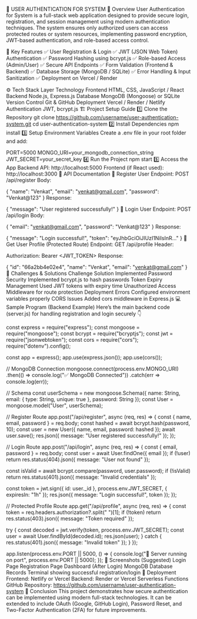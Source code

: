🔐 USER AUTHENTICATION FOR SYSTEM
📖 Overview
User Authentication for System is a full-stack web application designed to provide secure login, registration, and session management using modern authentication techniques. The system ensures only authorized users can access protected routes or system resources, implementing password encryption, JWT-based authentication, and role-based access control.

🧠 Key Features
✅ User Registration & Login ✅ JWT (JSON Web Token) Authentication ✅ Password Hashing using bcrypt.js ✅ Role-based Access (Admin/User) ✅ Secure API Endpoints ✅ Form Validation (Frontend & Backend) ✅ Database Storage (MongoDB / SQLite) ✅ Error Handling & Input Sanitization ✅ Deployment on Vercel / Render

⚙️ Tech Stack
Layer	Technology
Frontend	HTML, CSS, JavaScript / React
Backend	Node.js, Express.js
Database	MongoDB (Mongoose) or SQLite
Version Control	Git & GitHub
Deployment	Vercel / Render / Netlify
Authentication	JWT, bcrypt.js
🏗️ Project Setup Guide
1️⃣ Clone the Repository
git clone https://github.com/username/user-authentication-system.git
cd user-authentication-system
2️⃣ Install Dependencies
npm install
3️⃣ Setup Environment Variables
Create a .env file in your root folder and add:

PORT=5000
MONGO_URI=your_mongodb_connection_string
JWT_SECRET=your_secret_key
4️⃣ Run the Project
npm start
5️⃣ Access the App
Backend API: http://localhost:5000
Frontend (if React used): http://localhost:3000
🧩 API Documentation
🔸 Register User
Endpoint: POST /api/register Body:

{
  "name": "Venkat",
  "email": "venkat@gmail.com",
  "password": "Venkat@123"
}
Response:

{
  "message": "User registered successfully!"
}
🔸 Login User
Endpoint: POST /api/login Body:

{
  "email": "venkat@gmail.com",
  "password": "Venkat@123"
}
Response:

{
  "message": "Login successful!",
  "token": "eyJhbGciOiJIUzI1NiIsInR..."
}
🔸 Get User Profile (Protected Route)
Endpoint: GET /api/profile Header:

Authorization: Bearer <JWT_TOKEN>
Response:

{
  "id": "66a2bb4e02e4",
  "name": "Venkat",
  "email": "venkat@gmail.com"
}
🧠 Challenges & Solutions
Challenge	Solution Implemented
Password Security	Implemented bcrypt.js to hash passwords
Token Expiry Management	Used JWT tokens with expiry time
Unauthorized Access	Middleware for route protection
Deployment Errors	Configured environment variables properly
CORS Issues	Added cors middleware in Express.js
💻 Sample Program (Backend Example)
Here’s the main backend code (server.js) for handling registration and login securely 👇

const express = require("express");
const mongoose = require("mongoose");
const bcrypt = require("bcryptjs");
const jwt = require("jsonwebtoken");
const cors = require("cors");
require("dotenv").config();

const app = express();
app.use(express.json());
app.use(cors());

// MongoDB Connection
mongoose.connect(process.env.MONGO_URI)
  .then(() => console.log("✅ MongoDB Connected"))
  .catch(err => console.log(err));

// Schema
const userSchema = new mongoose.Schema({
  name: String,
  email: { type: String, unique: true },
  password: String
});
const User = mongoose.model("User", userSchema);

// Register Route
app.post("/api/register", async (req, res) => {
  const { name, email, password } = req.body;
  const hashed = await bcrypt.hash(password, 10);
  const user = new User({ name, email, password: hashed });
  await user.save();
  res.json({ message: "User registered successfully!" });
});

// Login Route
app.post("/api/login", async (req, res) => {
  const { email, password } = req.body;
  const user = await User.findOne({ email });
  if (!user) return res.status(404).json({ message: "User not found" });
  
  const isValid = await bcrypt.compare(password, user.password);
  if (!isValid) return res.status(401).json({ message: "Invalid credentials" });
  
  const token = jwt.sign({ id: user._id }, process.env.JWT_SECRET, { expiresIn: "1h" });
  res.json({ message: "Login successful!", token });
});

// Protected Profile Route
app.get("/api/profile", async (req, res) => {
  const token = req.headers.authorization?.split(" ")[1];
  if (!token) return res.status(403).json({ message: "Token required" });
  
  try {
    const decoded = jwt.verify(token, process.env.JWT_SECRET);
    const user = await User.findById(decoded.id);
    res.json(user);
  } catch {
    res.status(401).json({ message: "Invalid token" });
  }
});

app.listen(process.env.PORT || 5000, () => {
  console.log("🚀 Server running on port", process.env.PORT || 5000);
});
📸 Screenshots (Suggested)
Login Page
Registration Page
Dashboard (After Login)
MongoDB Database Records
Terminal showing successful registration/login
🚀 Deployment
Frontend: Netlify or Vercel
Backend: Render or Vercel Serverless Functions
GitHub Repository: https://github.com/username/user-authentication-system
🧾 Conclusion
This project demonstrates how secure authentication can be implemented using modern full-stack technologies. It can be extended to include OAuth (Google, GitHub Login), Password Reset, and Two-Factor Authentication (2FA) for future improvements.

